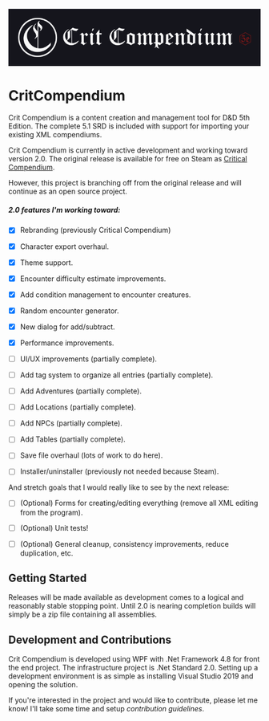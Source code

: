 ![Crit Compendium Banner](CritCompendium/Resources/Images/banner_768.png)

# CritCompendium
Crit Compendium is a content creation and management tool for D&amp;D 5th Edition. The complete 5.1 SRD 
is included with support for importing your existing XML compendiums.

Crit Compendium is currently in active development and working toward version 2.0. The original release is available 
for free on Steam as [Critical Compendium](https://store.steampowered.com/app/1087080/Critical_Compendium/).

However, this project is branching off from the original release and will 
continue as an open source project.

##### 2.0 features I'm working toward:

- [x] Rebranding (previously Critical Compendium)
- [x] Character export overhaul.
- [x] Theme support.
- [x] Encounter difficulty estimate improvements.
- [x] Add condition management to encounter creatures.
- [x] Random encounter generator.
- [x] New dialog for add/subtract.
- [x] Performance improvements.
- [ ] UI/UX improvements (partially complete).
- [ ] Add tag system to organize all entries (partially complete).
- [ ] Add Adventures (partially complete).
- [ ] Add Locations (partially complete).
- [ ] Add NPCs (partially complete).
- [ ] Add Tables (partially complete).
- [ ] Save file overhaul (lots of work to do here).
- [ ] Installer/uninstaller (previously not needed because Steam).


And stretch goals that I would really like to see by the next release:

- [ ] \(Optional) Forms for creating/editing everything (remove all XML editing from the program).
- [ ] \(Optional) Unit tests!
- [ ] \(Optional) General cleanup, consistency improvements, reduce duplication, etc.


## Getting Started

Releases will be made available as development comes to a logical and reasonably stable stopping point. 
Until 2.0 is nearing completion builds will simply be a zip file containing all assemblies.

## Development and Contributions

Crit Compendium is developed using WPF with .Net Framework 4.8 for front the end project. The infrastructure 
project is .Net Standard 2.0. Setting up a development environment is as simple as installing Visual Studio 
2019 and opening the solution.

If you're interested in the project and would like to contribute, please let me know! I'll take some time 
and setup *contribution guidelines*.

